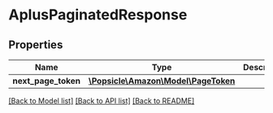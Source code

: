 # AplusPaginatedResponse

## Properties
Name | Type | Description | Notes
------------ | ------------- | ------------- | -------------
**next_page_token** | [**\Popsicle\Amazon\Model\PageToken**](PageToken.md) |  | [optional] 

[[Back to Model list]](../../README.md#documentation-for-models) [[Back to API list]](../../README.md#documentation-for-api-endpoints) [[Back to README]](../../README.md)

